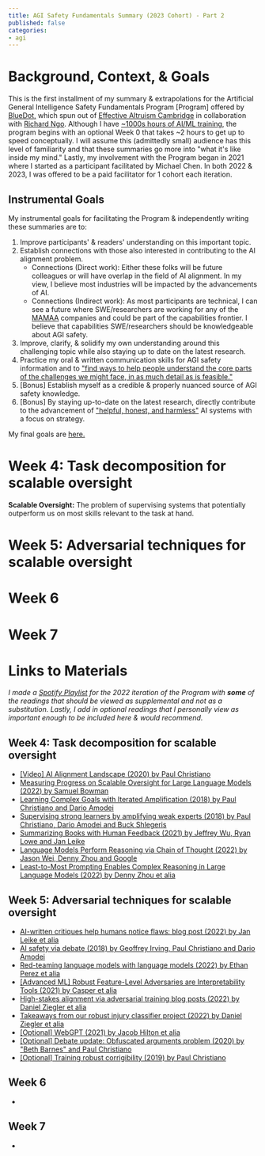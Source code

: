```yaml
---
title: AGI Safety Fundamentals Summary (2023 Cohort) - Part 2
published: false
categories:
- agi
---
```


# Background, Context, & Goals
This is the first installment of my summary & extrapolations for the 
Artificial General Intelligence Safety Fundamentals Program [Program] offered by 
[BlueDot,](https://www.agisafetyfundamentals.com/) which spun out of 
[Effective Altruism Cambridge](https://www.eacambridge.org/) in collaboration with
[Richard Ngo](https://www.richardcngo.com/).
Although I have [~1000s hours of AI/ML training](https://mitchell-reynolds.github.io/Why-AGI#ai-training-1000s-of-hours),
the program begins with an optional Week 0 that takes ~2 hours to get up to speed conceptually. 
I will assume this (admittedly small) audience has this level of familiarity and 
that these summaries go more into "what it's like inside my mind." 
Lastly, my involvement with the Program began in 2021 where I started as a participant facilitated by Michael Chen. 
In both 2022 & 2023, I was offered to be a paid facilitator for 1 cohort each iteration. 

## Instrumental Goals
My instrumental goals for facilitating the Program & independently writing these summaries are to:
1. Improve participants' & readers' understanding on this important topic.
2. Establish connections with those also interested in contributing to the AI alignment problem.
   - Connections (Direct work): Either these folks will be future colleagues or will have overlap in the field of AI alignment. In my view, I believe most industries will be impacted by the advancements of AI.
   - Connections (Indirect work): As most participants are technical, I can see a future where SWE/researchers are working for any of the [MAMAA](https://fortune.com/2021/10/29/faang-mamaa-jim-cramer-tech-facebook-meta/) companies and could be part of the capabilities frontier. I believe that capabilities SWE/researchers should be knowledgeable about AGI safety.
3. Improve, clarify, & solidify my own understanding around this challenging topic while also staying up to date on the latest research.
4. Practice my oral & written communication skills for AGI safety information and to ["find ways to help people understand the core parts of the challenges we might face, in as much detail as is feasible."](https://www.cold-takes.com/spreading-messages-to-help-with-the-most-important-century/)
5. [Bonus] Establish myself as a credible & properly nuanced source of AGI safety knowledge.
6. [Bonus] By staying up-to-date on the latest research, directly contribute to the advancement of ["helpful, honest, and harmless"](https://ar5iv.labs.arxiv.org/html/2112.00861) AI systems with a focus on strategy.

My final goals are [here.](./about#purpose-lifelong)

# Week 4: Task decomposition for scalable oversight

**Scalable Oversight:** The problem of supervising systems that potentially outperform us
on most skills relevant to the task at hand.

# Week 5: Adversarial techniques for scalable oversight

# Week 6

# Week 7

# Links to Materials

_I made a [Spotify Playlist](https://open.spotify.com/playlist/4RV5q7Z49XZflV38NoahF5?si=2567ed53d3944784) for the 
2022 iteration of the Program with **some** of the readings that should be viewed as supplemental and not as a substitution.
Lastly, I add in optional readings that I personally view as important enough to be included here & would recommend._ 

## Week 4: Task decomposition for scalable oversight
- [[Video] AI Alignment Landscape (2020) by Paul Christiano](https://forum.effectivealtruism.org/posts/63stBTw3WAW6k45dY/paul-christiano-current-work-in-ai-alignment)
- [Measuring Progress on Scalable Oversight for Large Language Models (2022) by Samuel Bowman](https://ar5iv.labs.arxiv.org/html/2211.03540)
- [Learning Complex Goals with Iterated Amplification (2018) by Paul Christiano and Dario Amodei](https://openai.com/blog/amplifying-ai-training/)
- [Supervising strong learners by amplifying weak experts (2018) by Paul Christiano, Dario Amodei and Buck Shlegeris](https://ar5iv.labs.arxiv.org/html/1810.08575)
- [Summarizing Books with Human Feedback (2021) by Jeffrey Wu, Ryan Lowe and Jan Leike](https://openai.com/research/summarizing-books)
- [Language Models Perform Reasoning via Chain of Thought (2022) by Jason Wei, Denny Zhou and Google](https://ai.googleblog.com/2022/05/language-models-perform-reasoning-via.html)
- [Least-to-Most Prompting Enables Complex Reasoning in Large Language Models (2022) by Denny Zhou et alia](https://ar5iv.labs.arxiv.org/html/2205.10625)

## Week 5: Adversarial techniques for scalable oversight
- [AI-written critiques help humans notice flaws: blog post (2022) by Jan Leike et alia](https://openai.com/research/critiques)
- [AI safety via debate (2018) by Geoffrey Irving, Paul Christiano and Dario Amodei](https://ar5iv.labs.arxiv.org/html/1805.00899)
- [Red-teaming language models with language models (2022) by Ethan Perez et alia](https://www.deepmind.com/blog/red-teaming-language-models-with-language-models)
- [[Advanced ML] Robust Feature-Level Adversaries are Interpretability Tools (2021) by Casper et alia](https://ar5iv.labs.arxiv.org/html/2110.03605)
- [High-stakes alignment via adversarial training blog posts (2022) by Daniel Ziegler et alia](https://www.alignmentforum.org/posts/A9tJFJY7DsGTFKKkh/high-stakes-alignment-via-adversarial-training-redwood)
- [Takeaways from our robust injury classifier project (2022) by Daniel Ziegler et alia](https://www.alignmentforum.org/posts/n3LAgnHg6ashQK3fF/takeaways-from-our-robust-injury-classifier-project-redwood)
- [[Optional] WebGPT (2021) by Jacob Hilton et alia](https://openai.com/research/webgpt)
- [[Optional] Debate update: Obfuscated arguments problem (2020) by "Beth Barnes" and Paul Christiano](https://www.alignmentforum.org/posts/PJLABqQ962hZEqhdB/debate-update-obfuscated-arguments-problem)
- [[Optional] Training robust corrigibility (2019) by Paul Christiano](https://ai-alignment.com/training-robust-corrigibility-ce0e0a3b9b4d)

## Week 6
- 

## Week 7
- 